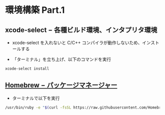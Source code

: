 # 環境構築 Part.1

## xcode-select − 各種ビルド環境、インタプリタ環境

- xcode-select を入れないと C/C++ コンパイラが動作しないため、インストールする

- 「ターミナル」を立ち上げ、以下のコマンドを実行

```sh
xcode-select install
```

## [Homebrew − パッケージマネージャー](https://brew.sh/index_ja)


- ターミナルで以下を実行
```sh
/usr/bin/ruby -e "$(curl -fsSL https://raw.githubusercontent.com/Homebrew/install/master/install)"
```
